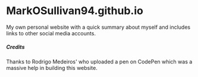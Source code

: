 # MarkOSullivan94.github.io

My own personal website with a quick summary about myself and includes links to other social media accounts. 


##### Credits

Thanks to Rodrigo Medeiros' who uploaded a pen on CodePen which was a massive help in building this website.
